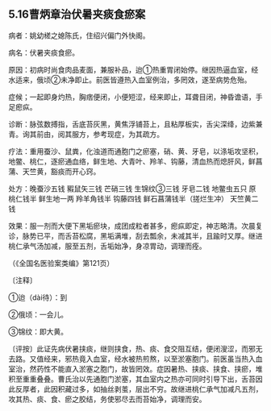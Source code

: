 ## 5.16曹炳章治伏暑夹痰食瘀案

病者：姚幼槎之媳陈氏，住绍兴偏门外快阁。

病名：伏暑夹痰食瘀。

原因：初病时尚食肉品麦面，兼服补品，迨①热重胃闭始停。继因热逼血室，经水适来，俄顷②未净即止。前医皆遵热入血室例治，多罔效，遂至病势危殆。

症候；一起即身灼热，胸痞便闭，小便短涩，经来即止，耳聋目闭，神昏谵语，手足瘛疭。

诊断：脉弦数搏指，舌底苔灰黑，黄焦浮铺苔上，且粘厚板实，舌尖深绛，边紫兼青。询其前由，阅其服方，参考现症，为其疏方。

疗法：重用蚕沙、鼠粪，化浊道而通胞门之瘀塞，硝、黄、牙皂，以涤垢攻坚积，地鳖、桃仁，逐瘀通血络，鲜生地、大青叶、羚羊、钩藤，清血热而熄肝风，鲜菖蒲、天竺黄，豁痰而开心窍。

处方：晚蚕沙五钱 豭鼠矢三钱 芒硝三钱 生锦纹③三钱 牙皂二钱 地鳖虫五只 原桃仁钱半 鲜生地一两 羚羊角钱半 钩藤四钱 鲜石菖蒲钱半（搓烂生冲） 天竺黄二钱

效果：服一剂而大便下黑垢瘀块，成团成粒者甚多，瘛疭即定，神志略清。次晨复诊，脉势已平，而舌苔松腐，黑垢满堆，刮去瓢余，未减其半，且踰时又厚。继进桃仁承气汤加减，服至五剂，舌垢始净，身凉胃动，调理而痊。

（《全国名医验案类编》第121页）

〔注释〕

①迨（dài待）：到

②俄顷：一会儿。

③锦纹：即大黄。

〔评按〕此证先病伏暑挟痰，继则挟食，热、痰、食交阻互结，便闭溲涩，而邪无去路。又值经来，邪热竟入血室，经水被热煎熬，以至淤塞胞门。前医虽当热入血室治，然药性不能直入淤塞之胞门，故皆罔效。症因暑热、挟痰、挟食、挟瘀，堆积至重重叠叠。曹氏治以先通胞门淤塞，其血室内之热亦可同时引导下出，舌苔因此反厚者，此因积藏过多，如抽丝剥茧，层出不穷。故继进桃仁承气加减凡五剂，攻其热、痰、食、瘀之胶结，务使邪尽去而苔始净，调理而安。
